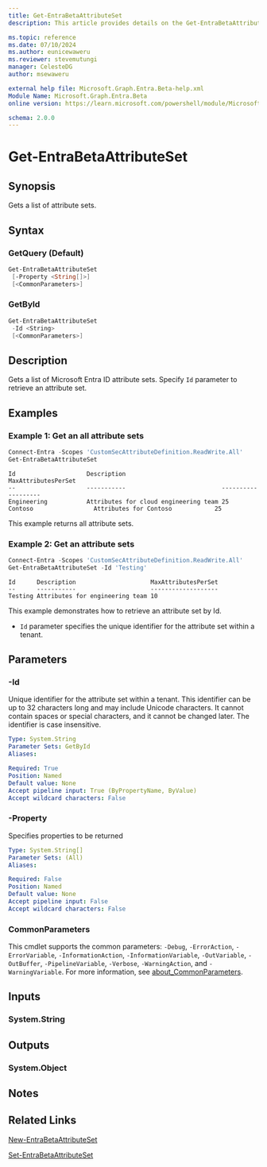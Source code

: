 ```yaml
---
title: Get-EntraBetaAttributeSet
description: This article provides details on the Get-EntraBetaAttributeSet command.

ms.topic: reference
ms.date: 07/10/2024
ms.author: eunicewaweru
ms.reviewer: stevemutungi
manager: CelesteDG
author: msewaweru

external help file: Microsoft.Graph.Entra.Beta-help.xml
Module Name: Microsoft.Graph.Entra.Beta
online version: https://learn.microsoft.com/powershell/module/Microsoft.Graph.Entra.Beta/Get-EntraBetaAttributeSet

schema: 2.0.0
---
```


# Get-EntraBetaAttributeSet

## Synopsis

Gets a list of attribute sets.

## Syntax

### GetQuery (Default)

```powershell
Get-EntraBetaAttributeSet
 [-Property <String[]>]
 [<CommonParameters>]
```

### GetById

```powershell
Get-EntraBetaAttributeSet 
 -Id <String> 
 [<CommonParameters>]
```

## Description

Gets a list of Microsoft Entra ID attribute sets. Specify `Id` parameter to retrieve an attribute set.

## Examples

### Example 1: Get an all attribute sets

```powershell
Connect-Entra -Scopes 'CustomSecAttributeDefinition.ReadWrite.All'
Get-EntraBetaAttributeSet 
```

```Output
Id                    Description                           MaxAttributesPerSet
--                    -----------                           -------------------
Engineering           Attributes for cloud engineering team 25
Contoso                 Attributes for Contoso            25
```

This example returns all attribute sets.

### Example 2: Get an attribute sets

```powershell
Connect-Entra -Scopes 'CustomSecAttributeDefinition.ReadWrite.All'
Get-EntraBetaAttributeSet -Id 'Testing'
```

```Output
Id      Description                     MaxAttributesPerSet
--      -----------                     -------------------
Testing Attributes for engineering team 10
```

This example demonstrates how to retrieve an attribute set by Id.

- `Id` parameter specifies the unique identifier for the attribute set within a tenant.

## Parameters

### -Id

Unique identifier for the attribute set within a tenant. This identifier can be up to 32 characters long and may include Unicode characters. It cannot contain spaces or special characters, and it cannot be changed later. The identifier is case insensitive.

```yaml
Type: System.String
Parameter Sets: GetById
Aliases:

Required: True
Position: Named
Default value: None
Accept pipeline input: True (ByPropertyName, ByValue)
Accept wildcard characters: False
```

### -Property

Specifies properties to be returned

```yaml
Type: System.String[]
Parameter Sets: (All)
Aliases:

Required: False
Position: Named
Default value: None
Accept pipeline input: False
Accept wildcard characters: False
```

### CommonParameters

This cmdlet supports the common parameters: `-Debug`, `-ErrorAction`, `-ErrorVariable`, `-InformationAction`, `-InformationVariable`, `-OutVariable`, `-OutBuffer`, `-PipelineVariable`, `-Verbose`, `-WarningAction`, and `-WarningVariable`. For more information, see [about_CommonParameters](https://go.microsoft.com/fwlink/?LinkID=113216).

## Inputs

### System.String

## Outputs

### System.Object

## Notes

## Related Links

[New-EntraBetaAttributeSet](New-EntraBetaAttributeSet.md)

[Set-EntraBetaAttributeSet](Set-EntraBetaAttributeSet.md)
